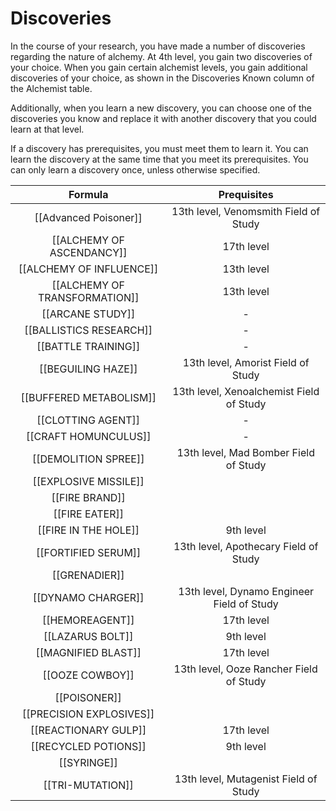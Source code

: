 # Discoveries

In the course of your research, you have made a number of discoveries regarding the nature of alchemy. At 4th level, you gain two discoveries of your choice. When you gain certain alchemist levels, you gain additional discoveries of your choice, as shown in the Discoveries Known column of the Alchemist table.

Additionally, when you learn a new discovery, you can choose one of the discoveries you know and replace it with another discovery that you could learn at that level.

If a discovery has prerequisites, you must meet them to learn it. You can learn the discovery at the same time that you meet its prerequisites. You can only learn a discovery once, unless otherwise specified.

| Formula                       | Prequisites                                |
| :---------------------------: | :----------------------------------------: |
| [[Advanced Poisoner]]         | 13th level, Venomsmith Field of Study      |
| [[ALCHEMY OF ASCENDANCY]]     | 17th level                                 |
| [[ALCHEMY OF INFLUENCE]]      | 13th level                                 |
| [[ALCHEMY OF TRANSFORMATION]] | 13th level                                 |
| [[ARCANE STUDY]]              | -                                          |
| [[BALLISTICS RESEARCH]]       | -                                          |
| [[BATTLE TRAINING]]           | -                                          |
| [[BEGUILING HAZE]]            | 13th level, Amorist Field of Study         |
| [[BUFFERED METABOLISM]]       | 13th level, Xenoalchemist Field of Study   |
| [[CLOTTING AGENT]]            | -                                          |
| [[CRAFT HOMUNCULUS]]          | -                                          |
| [[DEMOLITION SPREE]]          | 13th level, Mad Bomber Field of Study      |
| [[EXPLOSIVE MISSILE]]         |                                            |
| [[FIRE BRAND]]                |                                            |
| [[FIRE EATER]]                |                                            |
| [[FIRE IN THE HOLE]]          | 9th level                                  |
| [[FORTIFIED SERUM]]           | 13th level, Apothecary Field of Study      |
| [[GRENADIER]]                 |                                            |
| [[DYNAMO CHARGER]]            | 13th level, Dynamo Engineer Field of Study |
| [[HEMOREAGENT]]               | 17th level                                 |
| [[LAZARUS BOLT]]              | 9th level                                  |
| [[MAGNIFIED BLAST]]           | 17th level                                 |
| [[OOZE COWBOY]]               | 13th level, Ooze Rancher Field of Study    |
| [[POISONER]]                  |                                            |
| [[PRECISION EXPLOSIVES]]      |                                            |
| [[REACTIONARY GULP]]          | 17th level                                 |
| [[RECYCLED POTIONS]]          | 9th level                                  |
| [[SYRINGE]]                   |                                            |
| [[TRI-MUTATION]]              | 13th level, Mutagenist Field of Study      |